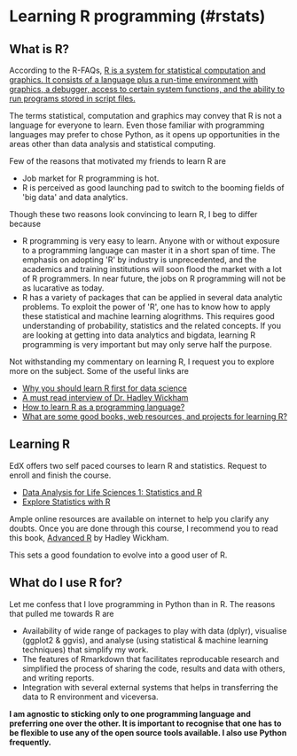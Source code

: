 Learning R programming (#rstats)
========================================================
What is R?
-------------------------
According to the R-FAQs, [R is a system for statistical computation and graphics. It consists of a language plus a run-time environment with graphics, a debugger, access to certain system functions, and the ability to run programs stored in script files.](https://cran.r-project.org/doc/FAQ/R-FAQ.html)

The terms statistical, computation and graphics may convey that R is not a language for everyone to learn. Even those familiar with programming languages may prefer to chose Python, as it opens up opportunities in the areas other than data analysis and statistical computing. 

Few of the reasons that motivated my friends to learn R are
* Job market for R programming is hot.
* R is perceived as good launching pad to switch to the booming fields of 'big data' and data analytics.

Though these two reasons look convincing to learn R, I beg to differ because
* R programming is very easy to learn. Anyone with or without exposure to a programming language can master it in a short span of time. The emphasis on adopting 'R' by industry is unprecedented, and the academics and training institutions will soon flood the market with a lot of R programmers. In near future, the jobs on R programming will not be as lucarative as today.
* R has a variety of packages that can be applied in several data analytic problems. To exploit the power of 'R', one has to know how to apply these statistical and machine learning alogrithms. This requires good understanding of probability, statistics and the related concepts. If you are looking at getting into data analytics and bigdata, learning R programming is very important but may only serve half the purpose.

Not withstanding my commentary on learning R, I request you to explore more on the subject. Some of the useful links are
* [Why you should learn R first for data science](http://www.sharpsightlabs.com/learn-r-data-science/)
* [A must read interview of Dr. Hadley Wickham](https://peadarcoyle.wordpress.com/2015/08/02/interview-with-a-data-scientist-hadley-wickham/)
* [How to learn R as a programming language?](http://stackoverflow.com/questions/1744861/how-to-learn-r-as-a-programming-language)
* [What are some good books, web resources, and projects for learning R?](http://stackoverflow.com/questions/420296/what-are-some-good-books-web-resources-and-projects-for-learning-r?lq=1)


Learning R
-------------------------
EdX offers two self paced courses to learn R and statistics. Request to enroll and finish the course. 
* [Data Analysis for Life Sciences 1: Statistics and R](https://www.edx.org/course/data-analysis-life-sciences-1-statistics-harvardx-ph525-1x)
* [Explore Statistics with R](https://www.edx.org/course/explore-statistics-r-kix-kiexplorx-0)

Ample online resources are available on internet to help you clarify any doubts. Once you are done through this course, I recommend you to read this book, [Advanced R](http://adv-r.had.co.nz/) by Hadley Wickham.

This sets a good foundation to evolve into a good user of R.

What do I use R for?
-------------------------
Let me confess that I love programming in Python than in R. The reasons that pulled me towards R are
* Availability of wide range of packages to play with data (dplyr), visualise (ggplot2 & ggvis), and analyse (using statistical & machine learning techniques) that simplify my work.
* The features of Rmarkdown that facilitates reproducable research and simplified the process of sharing the code, results and data with others, and writing reports.
* Integration with several external systems that helps in transferring the data to R environment and viceversa.

**I am agnostic to sticking only to one programming language and preferring one over the other. It is important to recognise that one has to be flexible to use any of the open source tools available. I also use Python frequently.**
